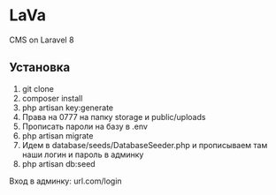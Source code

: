 # LaVa

CMS on Laravel 8

## Установка

1. git clone
2. composer install
3. php artisan key:generate
4. Права на 0777 на папку storage и public/uploads
5. Прописать пароли на базу в .env
6. php artisan migrate
7. Идем в database/seeds/DatabaseSeeder.php и прописываем там наши логин и пароль в админку
8. php artisan db:seed

Вход в админку: url.com/login